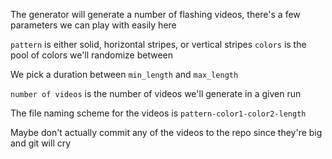 The generator will generate a number of flashing videos, there's a few parameters we can play with easily here

`pattern` is either solid, horizontal stripes, or vertical stripes
`colors` is the pool of colors we'll randomize between

We pick a duration between `min_length` and `max_length`

`number of videos` is the number of videos we'll generate in a given run

The file naming scheme for the videos is `pattern-color1-color2-length`

Maybe don't actually commit any of the videos to the repo since they're big and git will cry
